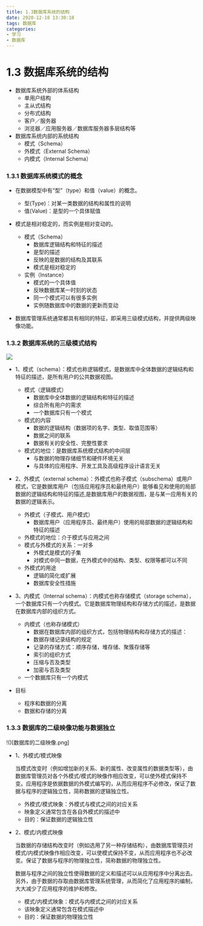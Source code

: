 ```yaml
---
title: 1.3数据库系统的结构
date: 2020-12-18 13:30:18
tags: 数据库
categories:
- 学习
- 数据库
---
```

# 1.3 数据库系统的结构

* 数据库系统外部的体系结构
    * 单用户结构
    * 主从式结构
    * 分布式结构
    * 客户／服务器
    * 浏览器／应用服务器／数据库服务器多层结构等
* 数据库系统内部的系统结构
    * 模式（Schema） 
    * 外模式（External Schema）
    * 内模式（Internal Schema）


### 1.3.1 数据库系统模式的概念

* 在数据模型中有“型”（type）和值（value）的概念。
    * 型(Type)：对某一类数据的结构和属性的说明
    * 值(Value)：是型的一个具体赋值
* 模式是相对稳定的，而实例是相对变动的。
    * 模式（Schema）
        * 数据库逻辑结构和特征的描述
        * 是型的描述
        * 反映的是数据的结构及其联系
        * 模式是相对稳定的
    * 实例（Instance）
        * 模式的一个具体值
        * 反映数据库某一时刻的状态
        * 同一个模式可以有很多实例
        * 实例随数据库中的数据的更新而变动

* 数据库管理系统通常都具有相同的特征，即采用三级模式结构，并提供两级映像功能。

### 1.3.2 数据库系统的三级模式结构

![](数据库系统的三级模式结构.png)

* 1、模式（schema）：模式也称逻辑模式，是数据库中全体数据的逻辑结构和特征的描述，是所有用户的公共数据视图。
    * 模式（逻辑模式）
        * 数据库中全体数据的逻辑结构和特征的描述
        * 综合所有用户的需求
        * 一个数据库只有一个模式
    * 模式的内容
        * 数据的逻辑结构（数据项的名字、类型、取值范围等）
        * 数据之间的联系
        * 数据有关的安全性、完整性要求
    * 模式的地位：是数据库系统模式结构的中间层
        * 与数据的物理存储细节和硬件环境无关
        * 与具体的应用程序、开发工具及高级程序设计语言无关
* 2、外模式（external schema）：外模式也称子模式（subschema）或用户模式，它是数据库用户（包括应用程序员和最终用户）能够看见和使用的局部数据的逻辑结构和特征的描述,是数据库用户的数据视图，是与某一应用有关的数据的逻辑表示。
    * 外模式（子模式、用户模式）
        * 数据库用户（应用程序员、最终用户）使用的局部数据的逻辑结构和特征的描述
    * 外模式的地位：介于模式与应用之间
    * 模式与外模式的关系：一对多
        * 外模式是模式的子集
        * 对模式中同一数据，在外模式中的结构、类型、权限等都可以不同
    * 外模式的用途 
        * 逻辑的简化或扩展
        * 数据库安全性措施

* 3、内模式（Internal schema）：内模式也称存储模式（storage schema），一个数据库只有一个内模式。它是数据库物理结构和存储方式的描述，是数据在数据库内部的组织方式。
    * 内模式（也称存储模式）
        * 数据在数据库内部的组织方式，包括物理结构和存储方式的描述：
        * 数据存储记录结构的规定
        * 记录的存储方式：顺序存储，堆存储、聚簇存储等
        * 索引的组织方式
        * 压缩与否及类型
        * 加密与否及类型
    * 一个数据库只有一个内模式


* 目标
    * 程序和数据的分离
    * 数据和存储的分离

### 1.3.3 数据库的二级映像功能与数据独立

!()[数据库的二级映像.png]

* 1、外模式/模式映像

    当模式改变时（例如增加新的关系、新的属性、改变属性的数据类型等），由数据库管理员对各个外模式/模式的映像作相应改变，可以使外模式保持不变。应用程序是依据数据的外模式编写的，从而应用程序不必修改，保证了数据与程序的逻辑独立性，简称数据的逻辑独立性。

    * 外模式/模式映象：外模式与模式之间的对应关系
    * 映象定义通常包含在各自外模式的描述中
    * 目的：保证数据的逻辑独立性

* 2、模式/内模式映像

    当数据的存储结构改变时（例如选用了另一种存储结构），由数据库管理员对模式/内模式映像作相应改变，可以使模式保持不变，从而应用程序也不必改变。保证了数据与程序的物理独立性，简称数据的物理独立性。
    
    数据与程序之间的独立性使得数据的定义和描述可以从应用程序中分离出去。另外，由于数据的存取由数据库管理系统管理，从而简化了应用程序的编制，大大减少了应用程序的维护和修改。

    * 模式/内模式映象：模式与内模式之间的对应关系
    * 该映象定义通常包含在模式描述中
    * 目的：保证数据的物理独立性